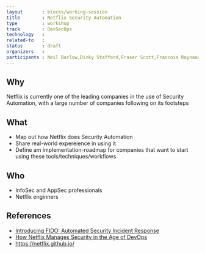 ```yaml
---
layout       : blocks/working-session
title        : Netflix Security Automation
type         : workshop
track        : DevSecOps
technology   :
related-to   :
status       : draft
organizers   :
participants : Neil Barlow,Dicky Stafford,Fraser Scott,Francois Raynaud, Timo Pagel, Christian Martorella
---
```


## Why

Netflix is currently one of the leading companies in the use of Security Automation, with a large number of companies
 following on its footsteps

## What

 - Map out how Netflix does Security Automation
 - Share real-world expereience in using it
 - Define am implementation-roadmap for companies that want to start using these tools/techniques/workflows

## Who

 - InfoSec and AppSec professionals
 - Netflix enginners

## References

 - [Introducing FIDO: Automated Security Incident Response](https://medium.com/netflix-techblog/introducing-fido-automated-security-incident-response-1961f34f7da3)
 - [How Netflix Manages Security in the Age of DevOps](https://blogs.wsj.com/cio/2015/06/01/how-netflix-manages-security-in-the-age-of-devops/)
 - https://netflix.github.io/
